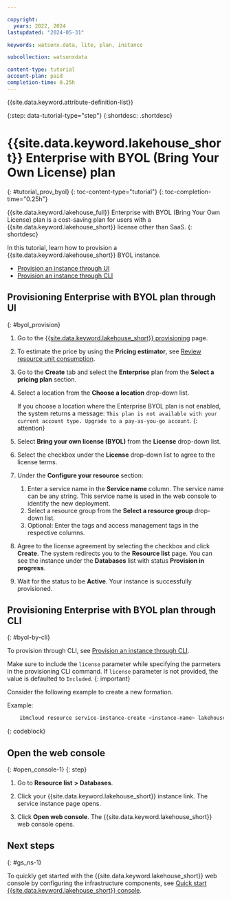 ```yaml
---

copyright:
  years: 2022, 2024
lastupdated: "2024-05-31"

keywords: watsonx.data, lite, plan, instance

subcollection: watsonxdata

content-type: tutorial
account-plan: paid
completion-time: 0.25h
---
```



{{site.data.keyword.attribute-definition-list}}


{:step: data-tutorial-type="step"}
{:shortdesc: .shortdesc}


# {{site.data.keyword.lakehouse_short}} Enterprise with BYOL (Bring Your Own License) plan
{: #tutorial_prov_byol}
{: toc-content-type="tutorial"}
{: toc-completion-time="0.25h"}

{{site.data.keyword.lakehouse_full}} Enterprise with BYOL (Bring Your Own License) plan is a cost-saving plan for users with a {{site.data.keyword.lakehouse_short}} license other than SaaS.
{: shortdesc}

In this tutorial, learn how to provision a {{site.data.keyword.lakehouse_short}} BYOL instance.

* [Provision an instance through UI](#byol_provision)
* [Provision an instance through CLI](#byol-by-cli)

## Provisioning Enterprise with BYOL plan through UI
{: #byol_provision}

1. Go to the [{{site.data.keyword.lakehouse_short}} provisioning](https://cloud.ibm.com/watsonxdata) page.
1. To estimate the price by using the **Pricing estimator**, see [Review resource unit consumption](../watsonxdata/getting-started.md#review-resource-unit-consumption).
1. Go to the **Create** tab and select the **Enterprise** plan from the **Select a pricing plan** section.
1. Select a location from the **Choose a location** drop-down list.

   If you choose a location where the Enterprise BYOL plan is not enabled, the system returns a message: `This plan is not available with your current account type. Upgrade to a pay-as-you-go account`.
   {: attention}

1. Select **Bring your own license (BYOL)** from the **License** drop-down list.
1. Select the checkbox under the **License** drop-down list to agree to the license terms.
1. Under the **Configure your resource** section:
   1. Enter a service name in the **Service name** column. The service name can be any string. This service name is used in the web console to identify the new deployment.
   1. Select a resource group from the **Select a resource group** drop-down list.
   1. Optional: Enter the tags and access management tags in the respective columns.
1. Agree to the license agreement by selecting the checkbox and click **Create**. The system redirects you to the **Resource list** page. You can see the instance under the **Databases** list with status **Provision in progress**.
1. Wait for the status to be **Active**. Your instance is successfully provisioned.

## Provisioning Enterprise with BYOL plan through CLI
{: #byol-by-cli}


To provision through CLI, see [Provision an instance through CLI](watsonxdata?topic=watsonxdata-getting-started_1#create-by-cli).


Make sure to include the `license` parameter while specifying the parmeters in the provisioning CLI command. If `license` parameter is not provided, the value is defaulted to `Included`.
{: important}

Consider the following example to create a new formation.


Example:


```bash
    ibmcloud resource service-instance-create <instance-name> lakehouse lakehouse-enterprise us-south -g Default -p '{"datacenter": "ibm:us-south:dal", "license": "byol"}'
```
{: codeblock}

## Open the web console
{: #open_console-1}
{: step}

1. Go to **Resource list** **>** **Databases**.

2. Click your {{site.data.keyword.lakehouse_short}} instance link. The service instance page opens.

3. Click **Open web console**. The {{site.data.keyword.lakehouse_short}} web console opens.

    

## Next steps
{: #gs_ns-1}

To quickly get started with the {{site.data.keyword.lakehouse_short}} web console by configuring the infrastructure components, see [Quick start {{site.data.keyword.lakehouse_short}} console](watsonxdata?topic=watsonxdata-quick_start).
